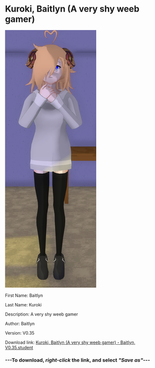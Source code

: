 # Kuroki, Baitlyn (A very shy weeb gamer)

<img src = "https://raw.githubusercontent.com/Arbiter1223/Daigaku-Gurashi-Custom-Students/master/Students/Files/Kuroki%2C%20Baitlyn%20(A%20very%20shy%20weeb%20gamer).png">

First Name: Baitlyn

Last Name: Kuroki

Description: A very shy weeb gamer

Author: Baitlyn

Version: V0.35

Download link: <a href="https://raw.githubusercontent.com/Arbiter1223/Daigaku-Gurashi-Custom-Students/master/Students/Files/Kuroki%2C%20Baitlyn%20(A%20very%20shy%20weeb%20gamer)%20-%20Baitlyn%2C%20V0.35.student">Kuroki, Baitlyn (A very shy weeb gamer) - Baitlyn, V0.35.student</a>

### ---**To download, _right-click_ the link, and select _"Save as"_**---
